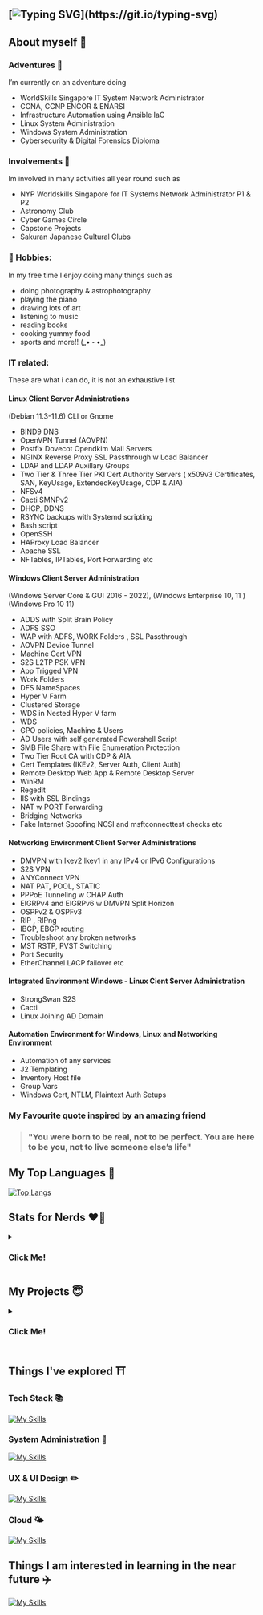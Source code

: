 ## [![Typing SVG](https://readme-typing-svg.herokuapp.com?font=Alice&size=32&pause=1000&color=F77373&width=450&lines=Hello+Welcome+%D9%A9(%CB%8A%E1%97%9C%CB%8B)%D9%88+%F0%9F%8C%9F!!)](https://git.io/typing-svg)

<!--
**Solaireis/Solaireis** is a ✨ _special_ ✨ repository because its `README.md` (this file) appears on your GitHub profile.

Here are some ideas to get you started: -->

## About myself 🌻
### Adventures 🔭 
I’m currently on an adventure doing 
- WorldSkills Singapore IT System Network Administrator 
- CCNA, CCNP ENCOR & ENARSI
- Infrastructure Automation using Ansible IaC
- Linux System Administration
- Windows System Administration
- Cybersecurity & Digital Forensics Diploma

### Involvements 🌱 
Im involved in many activities all year round such as 
-  NYP Worldskills Singapore for IT Systems Network Administrator P1 & P2
-  Astronomy Club 
-  Cyber Games Circle 
-  Capstone Projects 
-  Sakuran Japanese Cultural Clubs


### 🧋 Hobbies: 
In my free time I enjoy doing many things such as 
- doing photography & astrophotography
- playing the piano
- drawing lots of art 
- listening to music 
- reading books
- cooking yummy food
- sports and more!! („• ֊ •„)

### IT related:
These are what i can do, it is not an exhaustive list
#### Linux Client Server Administrations 
(Debian 11.3-11.6) CLI or Gnome
- BIND9 DNS
- OpenVPN Tunnel (AOVPN)
- Postfix Dovecot Opendkim Mail Servers 
- NGINX Reverse Proxy SSL Passthrough w Load Balancer
- LDAP and LDAP Auxillary Groups
- Two Tier & Three Tier PKI Cert Authority Servers ( x509v3 Certificates, SAN, KeyUsage, ExtendedKeyUsage, CDP & AIA) 
- NFSv4
- Cacti SMNPv2
- DHCP, DDNS
- RSYNC backups with Systemd scripting
- Bash script
- OpenSSH
- HAProxy Load Balancer
- Apache SSL
- NFTables, IPTables, Port Forwarding
  etc
  
#### Windows Client Server Administration 
(Windows Server Core & GUI 2016 - 2022), (Windows Enterprise 10, 11 ) (Windows Pro 10 11)
- ADDS with Split Brain Policy
- ADFS SSO
- WAP with ADFS, WORK Folders , SSL Passthrough
- AOVPN Device Tunnel
- Machine Cert VPN
- S2S L2TP PSK VPN
- App Trigged VPN
- Work Folders
- DFS NameSpaces
- Hyper V Farm
- Clustered Storage
- WDS in Nested Hyper V farm
- WDS
- GPO policies, Machine & Users
- AD Users with self generated Powershell Script
- SMB File Share with File Enumeration Protection
- Two Tier Root CA with CDP & AIA
- Cert Templates (IKEv2, Server Auth, Client Auth)
- Remote Desktop Web App & Remote Desktop Server
- WinRM
- Regedit
- IIS with SSL Bindings
- NAT w PORT Forwarding
- Bridging Networks
- Fake Internet Spoofing NCSI and msftconnecttest checks
  etc

#### Networking Environment Client Server Administrations
- DMVPN with Ikev2 Ikev1 in any IPv4 or IPv6 Configurations
- S2S VPN
- ANYConnect VPN
- NAT PAT, POOL, STATIC
- PPPoE Tunneling w CHAP Auth
- EIGRPv4 and EIGRPv6 w DMVPN Split Horizon
- OSPFv2 & OSPFv3
- RIP , RIPng
- IBGP, EBGP routing
- Troubleshoot any broken networks
- MST RSTP, PVST Switching
- Port Security
- EtherChannel LACP failover
  etc
#### Integrated Environment Windows - Linux Cient Server Administration
- StrongSwan S2S
- Cacti
- Linux Joining AD Domain
#### Automation Environment for Windows, Linux and Networking Environment
- Automation of any services
- J2 Templating
- Inventory Host file
- Group Vars
- Windows Cert, NTLM, Plaintext Auth Setups


### My Favourite quote inspired by an amazing friend
 > ### "You were born to be real, not to be perfect. You are here to be you, not to live someone else’s life"


## My Top Languages 🌟
[![Top Langs](https://github-readme-stats.vercel.app/api/top-langs/?username=Solaireis&langs_count=15)](https://github.com/anuraghazra/github-readme-stats)

## Stats for Nerds ❤️‍🔥
<details>
  <summary>
        <h3>
          <span style="colour:#FFDAB9;">
            Click Me!
          </span>
       </h3>
    </summary>
    
![Sola's GitHub stats](https://github-readme-stats.vercel.app/api?username=Solaireis&bg_color=30,e96443,904e95&title_color=fff&text_color=fff)

![GitHub Streak](https://streak-stats.demolab.com/?user=Solaireis&theme=light)

</details> 

## My Projects 😇
<details>
  <summary>
        <h3>
          <span style="colour:#FFDAB9;">
            Click Me!
          </span>
       </h3>
    </summary>
  
## Website Projects 🎉 <!-- turn this into a table with desc -->

 
  | Number  | Website Projects 🌸 |
  | ------------- | ------------- |
  | 1 | [Mirai Infosecurity project](https://github.com/Solaireis/CWC-ISPJ)  |
  | 2 | [Coursefinity Web Application Security Project](https://github.com/Solaireis/CWC-Application-Security-Project) |
  | 3 | [BrasBasahBookStore Web Application](https://github.com/Solaireis/1566-App-dev-Team-2) |
  | 4 | [Nanyang Poly Astronomy Club Page](https://github.com/Solaireis/NYP-ASTRO) |
  | 5 | [Pear Inc, Product Web Page](https://github.com/Solaireis/PearInc) |
  
 
  



## Coding Projects 💻 <!-- turn this into a table with desc -->

  
 | Number  | Coding Projects ✨ |
  | ------------- | ------------- |
  | 1 | [Python Vending Machine](https://github.com/Solaireis/Vending-Machine/tree/main) |
  | 2 | [Data Structures and Algorithm Hotel Booking](https://github.com/Solaireis/DataStructures-Algorithms/tree/main/201520M_ASSN) |
  | 3 | [Data Sturctures and Algorithm Assignment](https://github.com/Solaireis/DataStructures-Algorithms/tree/main/DSA%20Submission%20Assignment%202) |

<!--
## WSS Projects ☕️ 

 | Number  | WSS Projects ☕️ |
  | ------------- | ------------- |
  | 1 | [ANSIBLE](https://github.com/Solaireis/ANSIBLE) |
  | 2 | [CISCO](https://github.com/Solaireis/CML) |
-->
## Competitions Writeups 🎯 <!-- turn this into a table with desc -->
 
 | Number  | Competitions Writeups 🎯 |
  | ------------- | ------------- |
  | 1 | [CQC CTF Qualifiers](https://github.com/Solaireis/CTF-Writeups/tree/main/NYP-CGC-Qual)|
  | 2 | [CodeForces](https://github.com/Solaireis/Comps-Writeups/tree/main/Non-CTF/Code-Forces)|
   
</details>

## Things I've explored ⛩️ <!-- turn this into a table with desc -->

### Tech Stack 📚
[![My Skills](https://skillicons.dev/icons?i=js,html,css,python,cloudflare,gcp,mysql,flask,bootstrap,tailwind,nodejs,mongodb,&theme=light)](https://skillicons.dev)

### System Administration 🔐
[![My Skills](https://skillicons.dev/icons?i=powershell,bash,ansible,vim,&theme=light)](https://skillicons.dev)

### UX & UI Design ✏️
[![My Skills](https://skillicons.dev/icons?i=figma,xd,&theme=light)](https://skillicons.dev)

### Cloud 🌤️
[![My Skills](https://skillicons.dev/icons?i=azure,gcp,&theme=light)](https://skillicons.dev)

## Things I am interested in learning in the near future ✈️ <!-- turn this into a table with desc -->
[![My Skills](https://skillicons.dev/icons?i=aws,cpp,c,cs,docker,firebase,pytorch,selenium,unreal,arduino&theme=light)](https://skillicons.dev)



